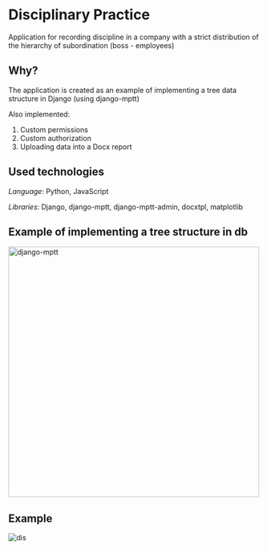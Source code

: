 # Disciplinary Practice
Application for recording discipline in a company with a strict distribution of the hierarchy of subordination (boss - employees)
## Why?
The application is created as an example of implementing a tree data structure in Django (using django-mptt)

Also implemented: 
  1. Custom permissions
  2. Custom authorization
  3. Uploading data into a Docx report
## Used technologies
*Language*: Python, JavaScript

*Libraries*: Django, django-mptt, django-mptt-admin, docxtpl, matplotlib
## Example of implementing a tree structure in db
<img width="500" alt="django-mptt" src="https://github.com/KrayMakso68/disciplinary_practice_31_courses/assets/58968205/c28bc2f1-bad5-43d3-b8e8-8626ced9f599">

## Example
![dis](https://github.com/KrayMakso68/disciplinary_practice_31_courses/assets/58968205/1b0c8078-a434-4c50-aec9-f6931cebb1fa)
